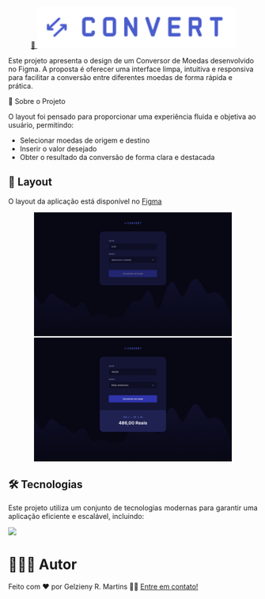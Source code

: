 <p align="center">
  <a href="#">
    🔗 <img src="https://raw.githubusercontent.com/Gelzieny/conversor-de-moedas/25244b0bc0d859a571349d57701a60abfb5eebda/assets/logo.svg"  alt="Logo conversor de moedas" width="400px"/>
  </a>
</p>

Este projeto apresenta o design de um Conversor de Moedas desenvolvido no Figma. A proposta é oferecer uma interface limpa, intuitiva e responsiva para facilitar a conversão entre diferentes moedas de forma rápida e prática.

📌 Sobre o Projeto

O layout foi pensado para proporcionar uma experiência fluida e objetiva ao usuário, permitindo:

  - Selecionar moedas de origem e destino
  - Inserir o valor desejado
  - Obter o resultado da conversão de forma clara e destacada

## 🎨 Layout

O layout da aplicação está disponível no [Figma](<https://www.figma.com/design/BxfNMvt61m8vR3Jv1HLj0x/Conversor-de-Moedas--Community---Copy-?node-id=0-1&p=f&t=4NXZdALoeJ2WzH7b-0>)

<p align="center">
  <img alt="" src=".github/img/Default.png" width="400">  
  <img alt="" src=".github/img/Result.png" width="400">  
</p>

## 🛠 Tecnologias

<p align="justify">Este projeto utiliza um conjunto de tecnologias modernas para garantir uma aplicação eficiente e escalável, incluindo:</p>

<a href="https://skillicons.dev">
  <img src="https://skillicons.dev/icons?i=html,css,js" />
</a>

# 🧑🏻‍💻 Autor

Feito com ❤️ por Gelzieny R. Martins 👋🏽 [Entre em contato!](https://www.linkedin.com/in/gelzieny-r-martins-180551106/)
